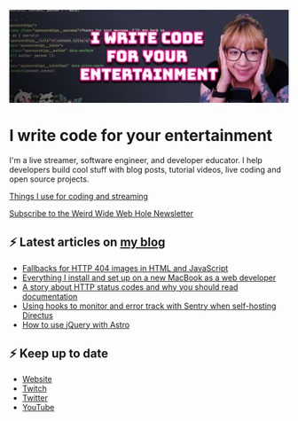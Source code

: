 [![Watch my Twitch channel trailer](banner.png)](https://www.twitch.tv/videos/1712035150)

# I write code for your entertainment

I'm a live streamer, software engineer, and developer educator. I help developers build cool stuff with blog posts, tutorial videos, live coding and open source projects.

[Things I use for coding and streaming](https://whitep4nth3r.com/uses/)

[Subscribe to the Weird Wide Web Hole Newsletter](https://buttondown.email/weirdwidewebhole)

## ⚡️ Latest articles on [my blog](https://whitep4nth3r.com)

<!-- BLOG-POST-LIST:START -->
- [Fallbacks for HTTP 404 images in HTML and JavaScript](https://blog.sentry.io/fallbacks-for-http-404-images-in-html-and-javascript/)
- [Everything I install and set up on a new MacBook as a web developer](https://whitep4nth3r.com/blog/everything-i-install-and-set-up-on-a-new-macbook-as-a-web-developer/)
- [A story about HTTP status codes and why you should read documentation](https://blog.sentry.io/http-status-codes-and-reading-docs/)
- [Using hooks to monitor and error track with Sentry when self-hosting Directus](https://docs.directus.io/blog/hooks-monitoring-error-tracking-sentry.html)
- [How to use jQuery with Astro](https://whitep4nth3r.com/blog/how-to-use-jquery-with-astro/)
<!-- BLOG-POST-LIST:END -->

## ⚡️ Keep up to date

- [Website](https://whitep4nth3r.com/)
- [Twitch](https://twitch.tv/whitep4nth3r)
- [Twitter](https://twitter.com/whitep4nth3r)
- [YouTube](https://www.youtube.com/c/whitep4nth3r/videos)
